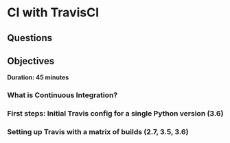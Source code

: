 # CI with TravisCI

## Questions

## Objectives

**Duration: 45 minutes**

### What is Continuous Integration?

### First steps: Initial Travis config for a single Python version (3.6)

### Setting up Travis with a matrix of builds (2.7, 3.5, 3.6)
